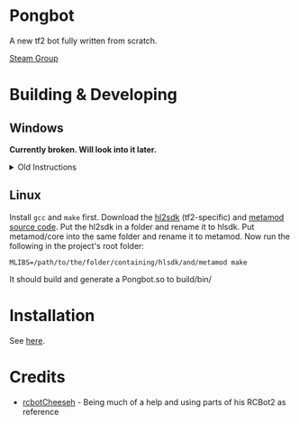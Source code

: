 # Pongbot

A new tf2 bot fully written from scratch.

[Steam Group](https://steamcommunity.com/groups/pongbot)

# Building & Developing

## Windows

**Currently broken. Will look into it later.**

<details>
    <summary>Old Instructions</summary>
    
    Import the project to Visual Studio (preferably 2019) on Windows.
    Afterwards follow these steps to set the project up properly:
    
    ```
    - Select Release build flavour (Debug won't compile as of now)
    - Select x86 as target architecture (Can't compile hl2 sdk with x64 as target)
    - Open Project Properties
    - Under General, set Configuration Type to "Dynamic Library (.dll)"
    - Open C/C++ -> General and add "lib" to Additional Include Directories
    - Open Linker and do the following:
        - In General, add "lib/hlsdk/lib" to Additional Library Directories
        - In Input, add the following to Additional Dependencies: "legacy_stdio_definitions.lib;tier0.lib;tier1.lib;tier2.lib;tier3.lib;vstdlib.lib;mathlib.lib"
    - Check if there's a command line set in Build Events -> Post-Build Events
        - If there is, either change it the path of your choosing or completely remove it
    ```
    
    And everything should be ready to go!
</details>

## Linux

Install `gcc` and `make` first.
Download the [hl2sdk](https://github.com/alliedmodders/hl2sdk/tree/tf2) (tf2-specific) and [metamod source code](https://github.com/alliedmodders/metamod-source).
Put the hl2sdk in a folder and rename it to hlsdk.
Put metamod/core into the same folder and rename it to metamod.
Now run the following in the project's root folder:
```
MLIBS=/path/to/the/folder/containing/hlsdk/and/metamod make
```
It should build and generate a Pongbot.so to build/bin/

# Installation

See [here](https://steamcommunity.com/groups/pongbot/discussions/0/3561682880008371471/).

# Credits

- [rcbotCheeseh](https://github.com/rcbotCheeseh) - Being much of a help and using parts of his RCBot2 as reference
